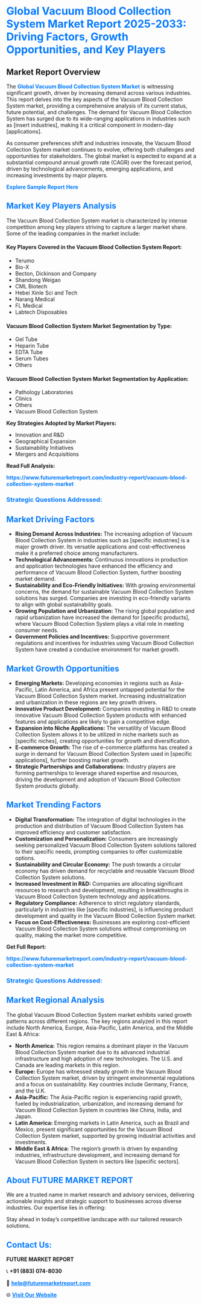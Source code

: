 <h1 style="color: #007BFF;">Global Vacuum Blood Collection System Market Report 2025-2033: Driving Factors, Growth Opportunities, and Key Players</h1>

<section id="overview">
<h2>Market Report Overview</h2>
<p>The <a href="https://www.futuremarketreport.com/industry-report/vacuum-blood-collection-system-market" style="color: #007BFF; text-decoration: none;"><strong>Global Vacuum Blood Collection System Market</strong></a> is witnessing significant growth, driven by increasing demand across various industries. This report delves into the key aspects of the Vacuum Blood Collection System market, providing a comprehensive analysis of its current status, future potential, and challenges. The demand for Vacuum Blood Collection System has surged due to its wide-ranging applications in industries such as [insert industries], making it a critical component in modern-day [applications].</p>
<p>As consumer preferences shift and industries innovate, the Vacuum Blood Collection System market continues to evolve, offering both challenges and opportunities for stakeholders. The global market is expected to expand at a substantial compound annual growth rate (CAGR) over the forecast period, driven by technological advancements, emerging applications, and increasing investments by major players.</p>
</section>

<section id="overview">
<p><a href="https://www.futuremarketreport.com/request-sample/reportId=122201" style="color: #007BFF; text-decoration: none;"><strong>Explore Sample Report Here</strong></a></p>
</section>

<section id="key-players">
<h2 style="color: #007BFF;">Market Key Players Analysis</h2>
<p>The Vacuum Blood Collection System market is characterized by intense competition among key players striving to capture a larger market share. Some of the leading companies in the market include:</p>
<h4>Key Players Covered in the Vacuum Blood Collection System Report:</h4>
<ul><li>Terumo</li><li>Bio-X</li><li>Becton, Dickinson and Company</li><li>Shandong Weigao</li><li>CML Biotech</li><li>Hebei Xinle Sci and Tech</li><li>Narang Medical</li><li>FL Medical</li><li>Labtech Disposables</li></ul>
<h4>Vacuum Blood Collection System Market Segmentation by Type:</h4>
<ul><li>Gel Tube</li><li>Heparin Tube</li><li>EDTA Tube</li><li>Serum Tubes</li><li>Others</li></ul>

<h4>Vacuum Blood Collection System Market Segmentation by Application:</h4>
<ul><li>Pathology Laboratories</li><li>Clinics</li><li>Others</li><li>Vacuum Blood Collection System</li></ul>
<p><strong>Key Strategies Adopted by Market Players:</strong></p>
<ul>
<li>Innovation and R&D</li>
<li>Geographical Expansion</li>
<li>Sustainability Initiatives</li>
<li>Mergers and Acquisitions</li>
</ul>
</section>

<section>
<p><strong>Read Full Analysis: </strong></p><a href="https://www.futuremarketreport.com/industry-report/vacuum-blood-collection-system-market" style="color: #007BFF; text-decoration: none;"><strong>https://www.futuremarketreport.com/industry-report/vacuum-blood-collection-system-market</strong></a>
<h3 style="color: #007BFF;">Strategic Questions Addressed:</h3>
</section>

<section id="driving-factors">
<h2 style="color: #007BFF;">Market Driving Factors</h2>
<ul>
<li><strong>Rising Demand Across Industries:</strong> The increasing adoption of Vacuum Blood Collection System in industries such as [specific industries] is a major growth driver. Its versatile applications and cost-effectiveness make it a preferred choice among manufacturers.</li>
<li><strong>Technological Advancements:</strong> Continuous innovations in production and application technologies have enhanced the efficiency and performance of Vacuum Blood Collection System, further boosting market demand.</li>
<li><strong>Sustainability and Eco-Friendly Initiatives:</strong> With growing environmental concerns, the demand for sustainable Vacuum Blood Collection System solutions has surged. Companies are investing in eco-friendly variants to align with global sustainability goals.</li>
<li><strong>Growing Population and Urbanization:</strong> The rising global population and rapid urbanization have increased the demand for [specific products], where Vacuum Blood Collection System plays a vital role in meeting consumer needs.</li>
<li><strong>Government Policies and Incentives:</strong> Supportive government regulations and incentives for industries using Vacuum Blood Collection System have created a conducive environment for market growth.</li>
</ul>
</section>

<section id="growth-opportunities">
<h2 style="color: #007BFF;">Market Growth Opportunities</h2>
<ul>
<li><strong>Emerging Markets:</strong> Developing economies in regions such as Asia-Pacific, Latin America, and Africa present untapped potential for the Vacuum Blood Collection System market. Increasing industrialization and urbanization in these regions are key growth drivers.</li>
<li><strong>Innovative Product Development:</strong> Companies investing in R&D to create innovative Vacuum Blood Collection System products with enhanced features and applications are likely to gain a competitive edge.</li>
<li><strong>Expansion into Niche Applications:</strong> The versatility of Vacuum Blood Collection System allows it to be utilized in niche markets such as [specific niches], creating opportunities for growth and diversification.</li>
<li><strong>E-commerce Growth:</strong> The rise of e-commerce platforms has created a surge in demand for Vacuum Blood Collection System used in [specific applications], further boosting market growth.</li>
<li><strong>Strategic Partnerships and Collaborations:</strong> Industry players are forming partnerships to leverage shared expertise and resources, driving the development and adoption of Vacuum Blood Collection System products globally.</li>
</ul>
</section>

<section id="trending-factors">
<h2 style="color: #007BFF;">Market Trending Factors</h2>
<ul>
<li><strong>Digital Transformation:</strong> The integration of digital technologies in the production and distribution of Vacuum Blood Collection System has improved efficiency and customer satisfaction.</li>
<li><strong>Customization and Personalization:</strong> Consumers are increasingly seeking personalized Vacuum Blood Collection System solutions tailored to their specific needs, prompting companies to offer customizable options.</li>
<li><strong>Sustainability and Circular Economy:</strong> The push towards a circular economy has driven demand for recyclable and reusable Vacuum Blood Collection System solutions.</li>
<li><strong>Increased Investment in R&D:</strong> Companies are allocating significant resources to research and development, resulting in breakthroughs in Vacuum Blood Collection System technology and applications.</li>
<li><strong>Regulatory Compliance:</strong> Adherence to strict regulatory standards, particularly in industries like [specific industries], is influencing product development and quality in the Vacuum Blood Collection System market.</li>
<li><strong>Focus on Cost-Effectiveness:</strong> Businesses are exploring cost-efficient Vacuum Blood Collection System solutions without compromising on quality, making the market more competitive.</li>
</ul>
</section>

<section>
<p><strong>Get Full Report: </strong></p><a href="https://www.futuremarketreport.com/industry-report/vacuum-blood-collection-system-market" style="color: #007BFF; text-decoration: none;"><strong>https://www.futuremarketreport.com/industry-report/vacuum-blood-collection-system-market</strong></a>
<h3 style="color: #007BFF;">Strategic Questions Addressed:</h3>
</section>


<section id="regional-analysis">
<h2 style="color: #007BFF;">Market Regional Analysis</h2>
<p>The global Vacuum Blood Collection System market exhibits varied growth patterns across different regions. The key regions analyzed in this report include North America, Europe, Asia-Pacific, Latin America, and the Middle East & Africa:</p>
<ul>
<li><strong>North America:</strong> This region remains a dominant player in the Vacuum Blood Collection System market due to its advanced industrial infrastructure and high adoption of new technologies. The U.S. and Canada are leading markets in this region.</li>
<li><strong>Europe:</strong> Europe has witnessed steady growth in the Vacuum Blood Collection System market, driven by stringent environmental regulations and a focus on sustainability. Key countries include Germany, France, and the U.K.</li>
<li><strong>Asia-Pacific:</strong> The Asia-Pacific region is experiencing rapid growth, fueled by industrialization, urbanization, and increasing demand for Vacuum Blood Collection System in countries like China, India, and Japan.</li>
<li><strong>Latin America:</strong> Emerging markets in Latin America, such as Brazil and Mexico, present significant opportunities for the Vacuum Blood Collection System market, supported by growing industrial activities and investments.</li>
<li><strong>Middle East & Africa:</strong> The region’s growth is driven by expanding industries, infrastructure development, and increasing demand for Vacuum Blood Collection System in sectors like [specific sectors].</li>
</ul>
</section>

<footer>
<h2 style="color: #007BFF;">About FUTURE MARKET REPORT</h2>
<p>We are a trusted name in market research and advisory services, delivering actionable insights and strategic support to businesses across diverse industries. Our expertise lies in offering:</p>

<p>Stay ahead in today’s competitive landscape with our tailored research solutions.</p>

<h2 style="color: #007BFF;">Contact Us:</h2>
<p><strong>FUTURE MARKET REPORT</strong></p>
<p>📞 <strong>+91 (883) 074-8030</strong></p>
<p>📧 <strong><a href="mailto:help@futuremarketreport.com" style="color: #007BFF;">help@futuremarketreport.com</a></strong></p>
<p>🌐 <strong><a href="https://www.futuremarketreport.com/" style="color: #007BFF;">Visit Our Website</a></strong></p>
</footer>
